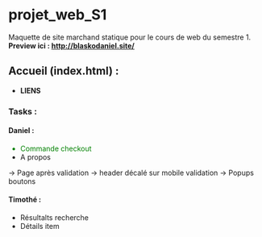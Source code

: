 # projet_web_S1

Maquette de site marchand statique pour le cours de web du semestre 1. </br>
<strong>Preview ici : http://blaskodaniel.site/ </strong>

<h2> Accueil (index.html) : </h2>
<ul>
    <li> <strong> LIENS </strong> </li>
</ul>

<h3>Tasks :</h3>
<h4>Daniel :</h4>
<ul>
    <li style="color:green;">Commande checkout</li>
    <li>A propos</li>
</ul>
-> Page après validation
-> header décalé sur mobile validation
-> Popups boutons

<h4>Timothé :</h4>
<ul>
    <li> Résultalts recherche </li>
    <li> Détails item </li>
</ul>